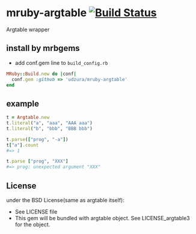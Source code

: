 # mruby-argtable   [![Build Status](https://travis-ci.org/udzura/mruby-argtable.svg?branch=master)](https://travis-ci.org/udzura/mruby-argtable)

Argtable wrapper

## install by mrbgems

- add conf.gem line to `build_config.rb`

```ruby
MRuby::Build.new do |conf|
  conf.gem :github => 'udzura/mruby-argtable'
end
```

## example

```ruby
t = Argtable.new
t.literal("a", "aaa", "AAA aaa")
t.literal("b", "bbb", "BBB bbb")

t.parse(["prog", "-a"])
t["a"].count
#=> 1

t.parse ["prog", "XXX"]
#=> prog: unexpected argument "XXX"
```

## License

under the BSD License(same as argtable itself):
- See LICENSE file
- This gem will be bundled with argtable object. See LICENSE_argtable3 for the object.

